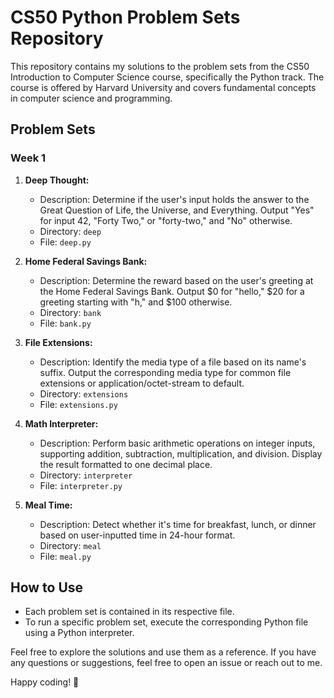 # CS50 Python Problem Sets Repository

This repository contains my solutions to the problem sets from the CS50 Introduction to Computer Science course, specifically the Python track. The course is offered by Harvard University and covers fundamental concepts in computer science and programming.

## Problem Sets

### Week 1
1. **Deep Thought:**
   - Description: Determine if the user's input holds the answer to the Great Question of Life, the Universe, and Everything. Output "Yes" for input 42, "Forty Two," or "forty-two," and "No" otherwise. 
   - Directory: `deep`
   - File: `deep.py`

2. **Home Federal Savings Bank:**
   - Description: Determine the reward based on the user's greeting at the Home Federal Savings Bank. Output $0 for "hello," $20 for a greeting starting with "h," and $100 otherwise.
   - Directory: `bank`
   - File: `bank.py`

3. **File Extensions:**
   - Description: Identify the media type of a file based on its name's suffix. Output the corresponding media type for common file extensions or application/octet-stream to default.
   - Directory: `extensions`
   - File: `extensions.py`

4. **Math Interpreter:**
   - Description: Perform basic arithmetic operations on integer inputs, supporting addition, subtraction, multiplication, and division. Display the result formatted to one decimal place.
   - Directory: `interpreter`
   - File: `interpreter.py`

5. **Meal Time:**
   - Description: Detect whether it's time for breakfast, lunch, or dinner based on user-inputted time in 24-hour format.
   - Directory: `meal`
   - File: `meal.py`



## How to Use
- Each problem set is contained in its respective file.
- To run a specific problem set, execute the corresponding Python file using a Python interpreter.

Feel free to explore the solutions and use them as a reference. If you have any questions or suggestions, feel free to open an issue or reach out to me.

Happy coding! 🚀
